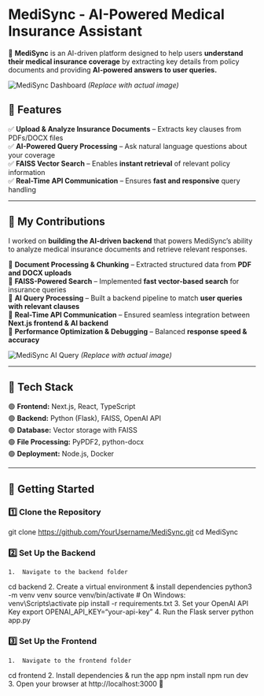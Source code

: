 # **MediSync - AI-Powered Medical Insurance Assistant**  

🚀 **MediSync** is an AI-driven platform designed to help users **understand their medical insurance coverage** by extracting key details from policy documents and providing **AI-powered answers to user queries.**  

![MediSync Dashboard](path-to-your-screenshot.png)  *(Replace with actual image)*  

## **🔹 Features**  
✅ **Upload & Analyze Insurance Documents** – Extracts key clauses from PDFs/DOCX files  
✅ **AI-Powered Query Processing** – Ask natural language questions about your coverage  
✅ **FAISS Vector Search** – Enables **instant retrieval** of relevant policy information  
✅ **Real-Time API Communication** – Ensures **fast and responsive** query handling  

---

## **🔹 My Contributions**  
I worked on **building the AI-driven backend** that powers MediSync’s ability to analyze medical insurance documents and retrieve relevant responses.  

🔹 **Document Processing & Chunking** – Extracted structured data from **PDF and DOCX uploads**  
🔹 **FAISS-Powered Search** – Implemented **fast vector-based search** for insurance queries  
🔹 **AI Query Processing** – Built a backend pipeline to match **user queries with relevant clauses**  
🔹 **Real-Time API Communication** – Ensured seamless integration between **Next.js frontend & AI backend**  
🔹 **Performance Optimization & Debugging** – Balanced **response speed & accuracy**  

![MediSync AI Query](path-to-another-screenshot.png) *(Replace with actual image)*  

---

## **🔹 Tech Stack**  
🟢 **Frontend:** Next.js, React, TypeScript  
🟢 **Backend:** Python (Flask), FAISS, OpenAI API  
🟢 **Database:** Vector storage with FAISS  
🟢 **File Processing:** PyPDF2, python-docx  
🟢 **Deployment:** Node.js, Docker  

---

## **🔹 Getting Started**  

### **1️⃣ Clone the Repository**  
git clone https://github.com/YourUsername/MediSync.git
cd MediSync

### **2️⃣ Set Up the Backend**

	1.	Navigate to the backend folder
cd backend
	2.	Create a virtual environment & install dependencies
python3 -m venv venv
source venv/bin/activate  # On Windows: venv\Scripts\activate
pip install -r requirements.txt
	3.	Set your OpenAI API Key
export OPENAI_API_KEY=“your-api-key”
	4.	Run the Flask server
python app.py

### **3️⃣ Set Up the Frontend**

	1.	Navigate to the frontend folder
cd frontend
	2.	Install dependencies & run the app
npm install
npm run dev
	3.	Open your browser at http://localhost:3000 🚀


